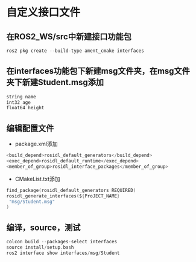 # 自定义接口文件
## 在ROS2_WS/src中新建接口功能包
```C
ros2 pkg create --build-type ament_cmake interfaces
```
## 在interfaces功能包下新建msg文件夹，在msg文件夹下新建Student.msg添加
```C
string name
int32 age
float64 height
```
## 编辑配置文件
- package.xml添加
```C
<build_depend>rosidl_default_generators</build_depend>
<exec_depend>rosidl_default_runtime</exec_depend>
<member_of_group>rosidl_interface_packages</member_of_group>
```
- CMakeList.txt添加
```C
find_package(rosidl_default_generators REQUIRED)
rosidl_generate_interfaces(${ProJECT_NAME}
 "msg/Student.msg"
)
```
## 编译，source，测试
```C
colcon build --packages-select interfaces
source install/setup.bash
ros2 interface show interfaces/msg/Student
```
